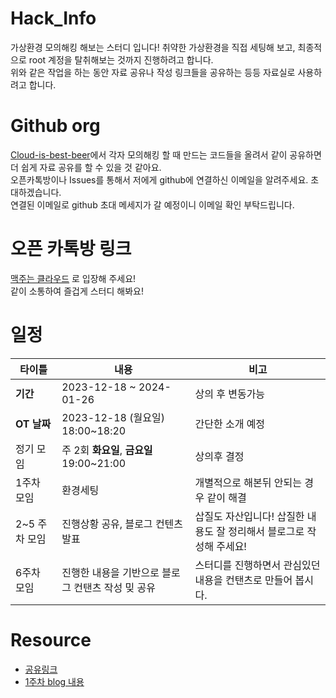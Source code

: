 # Hack_Info

가상환경 모의해킹 해보는 스터디 입니다! 취약한 가상환경을 직접 세팅해 보고, 최종적으로 root 계정을 탈취해보는 것까지 진행하려고 합니다.
<br>위와 같은 작업을 하는 동안 자료 공유나 작성 링크들을 공유하는 등등 자료실로 사용하려고 합니다.


# Github org

[Cloud-is-best-beer](https://github.com/Cloud-is-best-beer)에서 각자 모의해킹 할 때 만드는 코드들을 올려서 같이 공유하면 더 쉽게 자료 공유를 할 수 있을 것 같아요.
<br>오픈카톡방이나 Issues를 통해서 저에게 github에 연결하신 이메일을 알려주세요. 초대하겠습니다.
<br>연결된 이메일로 github 초대 메세지가 갈 예정이니 이메일 확인 부탁드립니다.

# 오픈 카톡방 링크

[맥주는 클라우드](https://open.kakao.com/o/g7FhS0Xf) 로 입장해 주세요!
<br>같이 소통하여 즐겁게 스터디 해봐요!

# 일정

|타이틀|내용|비고|
|---|---|---|
|**기간**| 2023-12-18 ~ 2024-01-26 | 상의 후 변동가능 |
|**OT 날짜**| 2023-12-18 (월요일) 18:00~18:20 | 간단한 소개 예정 |
|정기 모임| 주 2회 **화요일**, **금요일** 19:00~21:00 | 상의후 결정 |
| 1주차 모임 | 환경세팅 | 개별적으로 해본뒤 안되는 경우 같이 해결 |
| 2~5 주차 모임 | 진행상황 공유, 블로그 컨텐츠 발표 | 삽질도 자산입니다! 삽질한 내용도 잘 정리해서 블로그로 작성해 주세요! |
| 6주차 모임 | 진행한 내용을 기반으로 블로그 컨탠츠 작성 밎 공유 | 스터디를 진행하면서 관심있던 내용을 컨탠츠로 만들어 봅시다. |


# Resource

- [공유링크](https://github.com/Cloud-is-best-beer/Hack_Info/blob/main/resource/Link.md)
- [1주차 blog 내용](https://github.com/Cloud-is-best-beer/Hack_Info/blob/main/blog/week1.md)
